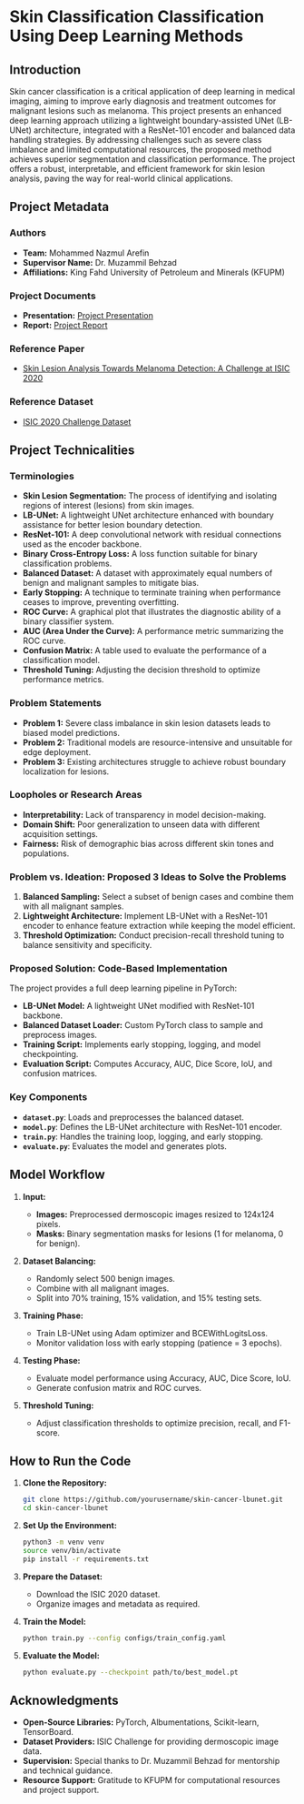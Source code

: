 # Skin Classification Classification Using Deep Learning Methods

## Introduction
Skin cancer classification is a critical application of deep learning in medical imaging, aiming to improve early diagnosis and treatment outcomes for malignant lesions such as melanoma. This project presents an enhanced deep learning approach utilizing a lightweight boundary-assisted UNet (LB-UNet) architecture, integrated with a ResNet-101 encoder and balanced data handling strategies. By addressing challenges such as severe class imbalance and limited computational resources, the proposed method achieves superior segmentation and classification performance. The project offers a robust, interpretable, and efficient framework for skin lesion analysis, paving the way for real-world clinical applications.

## Project Metadata
### Authors
- **Team:** Mohammed Nazmul Arefin
- **Supervisor Name:** Dr. Muzammil Behzad
- **Affiliations:** King Fahd University of Petroleum and Minerals (KFUPM)

### Project Documents
- **Presentation:** [Project Presentation](/https://kfupmedusa-my.sharepoint.com/:p:/g/personal/g202416760_kfupm_edu_sa/EVimCxdRs2JMk8McPLB0Ew8Bv-wmUDaj58u0EkdYLAM5ug?e=OGWPrt)
- **Report:** [Project Report](/https://kfupmedusa-my.sharepoint.com/:b:/g/personal/g202416760_kfupm_edu_sa/EcddL1_m1lBPrnKJ011rbagBloqdg83DRjNEfgUr_AfHFQ?e=WDODl1)

### Reference Paper
- [Skin Lesion Analysis Towards Melanoma Detection: A Challenge at ISIC 2020](https://challenge.isic-archive.com/data/)

### Reference Dataset
- [ISIC 2020 Challenge Dataset](https://challenge.isic-archive.com/data/)

## Project Technicalities

### Terminologies
- **Skin Lesion Segmentation:** The process of identifying and isolating regions of interest (lesions) from skin images.
- **LB-UNet:** A lightweight UNet architecture enhanced with boundary assistance for better lesion boundary detection.
- **ResNet-101:** A deep convolutional network with residual connections used as the encoder backbone.
- **Binary Cross-Entropy Loss:** A loss function suitable for binary classification problems.
- **Balanced Dataset:** A dataset with approximately equal numbers of benign and malignant samples to mitigate bias.
- **Early Stopping:** A technique to terminate training when performance ceases to improve, preventing overfitting.
- **ROC Curve:** A graphical plot that illustrates the diagnostic ability of a binary classifier system.
- **AUC (Area Under the Curve):** A performance metric summarizing the ROC curve.
- **Confusion Matrix:** A table used to evaluate the performance of a classification model.
- **Threshold Tuning:** Adjusting the decision threshold to optimize performance metrics.

### Problem Statements
- **Problem 1:** Severe class imbalance in skin lesion datasets leads to biased model predictions.
- **Problem 2:** Traditional models are resource-intensive and unsuitable for edge deployment.
- **Problem 3:** Existing architectures struggle to achieve robust boundary localization for lesions.

### Loopholes or Research Areas
- **Interpretability:** Lack of transparency in model decision-making.
- **Domain Shift:** Poor generalization to unseen data with different acquisition settings.
- **Fairness:** Risk of demographic bias across different skin tones and populations.

### Problem vs. Ideation: Proposed 3 Ideas to Solve the Problems
1. **Balanced Sampling:** Select a subset of benign cases and combine them with all malignant samples.
2. **Lightweight Architecture:** Implement LB-UNet with a ResNet-101 encoder to enhance feature extraction while keeping the model efficient.
3. **Threshold Optimization:** Conduct precision-recall threshold tuning to balance sensitivity and specificity.

### Proposed Solution: Code-Based Implementation
The project provides a full deep learning pipeline in PyTorch:

- **LB-UNet Model:** A lightweight UNet modified with ResNet-101 backbone.
- **Balanced Dataset Loader:** Custom PyTorch class to sample and preprocess images.
- **Training Script:** Implements early stopping, logging, and model checkpointing.
- **Evaluation Script:** Computes Accuracy, AUC, Dice Score, IoU, and confusion matrices.

### Key Components
- **`dataset.py`**: Loads and preprocesses the balanced dataset.
- **`model.py`**: Defines the LB-UNet architecture with ResNet-101 encoder.
- **`train.py`**: Handles the training loop, logging, and early stopping.
- **`evaluate.py`**: Evaluates the model and generates plots.

## Model Workflow

1. **Input:**
   - **Images:** Preprocessed dermoscopic images resized to 124x124 pixels.
   - **Masks:** Binary segmentation masks for lesions (1 for melanoma, 0 for benign).

2. **Dataset Balancing:**
   - Randomly select 500 benign images.
   - Combine with all malignant images.
   - Split into 70% training, 15% validation, and 15% testing sets.

3. **Training Phase:**
   - Train LB-UNet using Adam optimizer and BCEWithLogitsLoss.
   - Monitor validation loss with early stopping (patience = 3 epochs).

4. **Testing Phase:**
   - Evaluate model performance using Accuracy, AUC, Dice Score, IoU.
   - Generate confusion matrix and ROC curves.

5. **Threshold Tuning:**
   - Adjust classification thresholds to optimize precision, recall, and F1-score.

## How to Run the Code

1. **Clone the Repository:**
    ```bash
    git clone https://github.com/yourusername/skin-cancer-lbunet.git
    cd skin-cancer-lbunet
    ```

2. **Set Up the Environment:**
    ```bash
    python3 -m venv venv
    source venv/bin/activate
    pip install -r requirements.txt
    ```

3. **Prepare the Dataset:**
    - Download the ISIC 2020 dataset.
    - Organize images and metadata as required.

4. **Train the Model:**
    ```bash
    python train.py --config configs/train_config.yaml
    ```

5. **Evaluate the Model:**
    ```bash
    python evaluate.py --checkpoint path/to/best_model.pt
    ```

## Acknowledgments
- **Open-Source Libraries:** PyTorch, Albumentations, Scikit-learn, TensorBoard.
- **Dataset Providers:** ISIC Challenge for providing dermoscopic image data.
- **Supervision:** Special thanks to Dr. Muzammil Behzad for mentorship and technical guidance.
- **Resource Support:** Gratitude to KFUPM for computational resources and project support.

